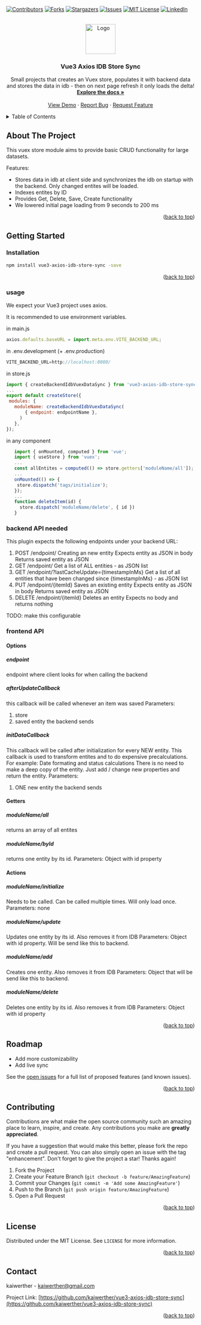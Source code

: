 <div id="top"></div>
<!--
*** Thanks for checking out the Best-README-Template. If you have a suggestion
*** that would make this better, please fork the repo and create a pull request
*** or simply open an issue with the tag "enhancement".
*** Don't forget to give the project a star!
*** Thanks again! Now go create something AMAZING! :D
-->



<!-- PROJECT SHIELDS -->
<!--
*** I'm using markdown "reference style" links for readability.
*** Reference links are enclosed in brackets [ ] instead of parentheses ( ).
*** See the bottom of this document for the declaration of the reference variables
*** for contributors-url, forks-url, etc. This is an optional, concise syntax you may use.
*** https://www.markdownguide.org/basic-syntax/#reference-style-links
-->
[![Contributors][contributors-shield]][contributors-url]
[![Forks][forks-shield]][forks-url]
[![Stargazers][stars-shield]][stars-url]
[![Issues][issues-shield]][issues-url]
[![MIT License][license-shield]][license-url]
[![LinkedIn][linkedin-shield]][linkedin-url]



<!-- PROJECT LOGO -->
<br />
<div align="center">
  <a href="https://github.com/kaiwerther/vue3-axios-idb-store-sync">
    <img src="images/logo.png" alt="Logo" width="80" height="80">
  </a>

<h3 align="center">Vue3 Axios IDB Store Sync</h3>

  <p align="center">
    Small projects that creates an Vuex store, populates it with backend data and stores the data in idb - then on next page refresh it only loads the delta!
    <br />
    <a href="https://github.com/kaiwerther/vue3-axios-idb-store-sync"><strong>Explore the docs »</strong></a>
    <br />
    <br />
    <a href="https://github.com/kaiwerther/vue3-axios-idb-store-sync">View Demo</a>
    ·
    <a href="https://github.com/kaiwerther/vue3-axios-idb-store-sync/issues">Report Bug</a>
    ·
    <a href="https://github.com/kaiwerther/vue3-axios-idb-store-sync/issues">Request Feature</a>
  </p>
</div>



<!-- TABLE OF CONTENTS -->
<details>
  <summary>Table of Contents</summary>
  <ol>
    <li>
      <a href="#about-the-project">About The Project</a>
    </li>
    <li>
      <a href="#getting-started">Getting Started</a>
      <ul>
        <li><a href="#installation">Installation</a></li>
        <li><a href="#usage">Usage</a></li>
      </ul>
    </li>
    <li><a href="#roadmap">Roadmap</a></li>
    <li><a href="#contributing">Contributing</a></li>
    <li><a href="#license">License</a></li>
    <li><a href="#contact">Contact</a></li>
  </ol>
</details>



<!-- ABOUT THE PROJECT -->
## About The Project

This vuex store module aims to provide basic CRUD functionality for large datasets.

Features:
- Stores data in idb at client side and synchronizes the idb on startup with the backend. Only changed entites will be loaded.
- Indexes entites by ID
- Provides Get, Delete, Save, Create functionality
- We lowered initial page loading from 9 seconds to 200 ms

<p align="right">(<a href="#top">back to top</a>)</p>

<!-- GETTING STARTED -->
## Getting Started

### Installation

   ```sh
   npm install vue3-axios-idb-store-sync -save
   ```

<p align="right">(<a href="#top">back to top</a>)</p>

### usage

We expect your Vue3 project uses axios.

It is recommended to use environment variables.

in main.js
```js
axios.defaults.baseURL = import.meta.env.VITE_BACKEND_URL;
```

in .env.development (+ .env.production)
```js
VITE_BACKEND_URL=http://localhost:8080/
```

in store.js
   ```js
   import { createBackendIdbVuexDataSync } from 'vue3-axios-idb-store-sync';
   ...
   export default createStore({
    modules: {
      moduleName: createBackendIdbVuexDataSync(
          { endpoint: endpointName },
        )
      },
   });
   ```

in any component
```js
   import { onMounted, computed } from 'vue';
   import { useStore } from 'vuex';
   ...
   const allEntites = computed(() => store.getters['moduleName/all']);
   ...
   onMounted(() => {
    store.dispatch('tags/initialize');
   });
   ...
   function deleteItem(id) {
     store.dispatch('moduleName/delete', { id })
   }
   ```

### backend API needed
This plugin expects the following endpoints under your backend URL:

1. POST /endpoint/
Creating an new entity
Expects entity as JSON in body
Returns saved entity as JSON
2. GET /endpoint/
Get a list of ALL entities - as JSON list
3. GET /endpoint/?lastCacheUpdate={timestampInMs}
Get a list of all entities that have been changed since {timestampInMs} - as JSON list
4. PUT /endpoint/{itemId}
Saves an existing entity
Expects entity as JSON in body
Returns saved entity as JSON
5. DELETE /endpoint/{itemId}
Deletes an entity
Expects no body and returns nothing

TODO: make this configurable

### frontend API
#### Options
##### endpoint
endpoint where client looks for when calling the backend
##### afterUpdateCallback
this callback will be called whenever an item was saved
Parameters:
1. store
2. saved entity the backend sends
##### initDataCallback
This callback will be called after initialization for every NEW entity.
This callback is used to transform entites and to do expensive precalculations.
For example: Date formating and status calculations
There is no need to make a deep copy of the entity. Just add / change new properties and return the entity.
Parameters:
1. ONE new entity the backend sends
#### Getters
##### moduleName/all
returns an array of all entites
##### moduleName/byId
returns one entity by its id.
Parameters:
Object with id property
#### Actions
##### moduleName/initialize
Needs to be called. Can be called multiple times. Will only load once.
Parameters:
none
##### moduleName/update
Updates one entity by its id. Also removes it from IDB
Parameters:
Object with id property. Will be send like this to backend.
##### moduleName/add
Creates one entity. Also removes it from IDB
Parameters:
Object that will be send like this to backend.
##### moduleName/delete
Deletes one entity by its id. Also removes it from IDB
Parameters:
Object with id property



<p align="right">(<a href="#top">back to top</a>)</p>

<!-- ROADMAP -->
## Roadmap

- Add more customizability
- Add live sync

See the [open issues](https://github.com/kaiwerther/vue3-axios-idb-store-sync/issues) for a full list of proposed features (and known issues).

<p align="right">(<a href="#top">back to top</a>)</p>



<!-- CONTRIBUTING -->
## Contributing

Contributions are what make the open source community such an amazing place to learn, inspire, and create. Any contributions you make are **greatly appreciated**.

If you have a suggestion that would make this better, please fork the repo and create a pull request. You can also simply open an issue with the tag "enhancement".
Don't forget to give the project a star! Thanks again!

1. Fork the Project
2. Create your Feature Branch (`git checkout -b feature/AmazingFeature`)
3. Commit your Changes (`git commit -m 'Add some AmazingFeature'`)
4. Push to the Branch (`git push origin feature/AmazingFeature`)
5. Open a Pull Request

<p align="right">(<a href="#top">back to top</a>)</p>



<!-- LICENSE -->
## License

Distributed under the MIT License. See `LICENSE` for more information.

<p align="right">(<a href="#top">back to top</a>)</p>



<!-- CONTACT -->
## Contact

kaiwerther - kaiwerther@gmail.com

Project Link: [https://github.com/kaiwerther/vue3-axios-idb-store-sync](https://github.com/kaiwerther/vue3-axios-idb-store-sync)

<p align="right">(<a href="#top">back to top</a>)</p>


<!-- MARKDOWN LINKS & IMAGES -->
<!-- https://www.markdownguide.org/basic-syntax/#reference-style-links -->
[contributors-shield]: https://img.shields.io/github/contributors/kaiwerther/vue3-axios-idb-store-sync.svg?style=for-the-badge
[contributors-url]: https://github.com/kaiwerther/vue3-axios-idb-store-sync/graphs/contributors
[forks-shield]: https://img.shields.io/github/forks/kaiwerther/vue3-axios-idb-store-sync.svg?style=for-the-badge
[forks-url]: https://github.com/kaiwerther/vue3-axios-idb-store-sync/network/members
[stars-shield]: https://img.shields.io/github/stars/kaiwerther/vue3-axios-idb-store-sync.svg?style=for-the-badge
[stars-url]: https://github.com/kaiwerther/vue3-axios-idb-store-sync/stargazers
[issues-shield]: https://img.shields.io/github/issues/kaiwerther/vue3-axios-idb-store-sync.svg?style=for-the-badge
[issues-url]: https://github.com/kaiwerther/vue3-axios-idb-store-sync/issues
[license-shield]: https://img.shields.io/github/license/kaiwerther/vue3-axios-idb-store-sync.svg?style=for-the-badge
[license-url]: https://github.com/kaiwerther/vue3-axios-idb-store-sync/blob/master/LICENSE.txt
[linkedin-shield]: https://img.shields.io/badge/-LinkedIn-black.svg?style=for-the-badge&logo=linkedin&colorB=555
[linkedin-url]: https://linkedin.com/in/linkedin_username
[product-screenshot]: images/screenshot.png